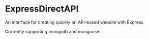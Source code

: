 ExpressDirectAPI
================

An interface for creating quickly an API-based website with Express.

Currently supporting mongodb and mongoose.
